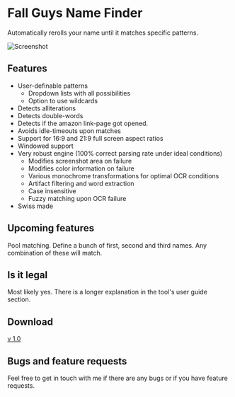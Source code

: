 # Fall Guys Name Finder
Automatically rerolls your name until it matches specific patterns.
 
 ![Screenshot](/Release/screenshot.png "Screenshot")
 
## Features
- User-definable patterns
  - Dropdown lists with all possibilities
  - Option to use wildcards
- Detects alliterations
- Detects double-words
- Detects if the amazon link-page got opened.
- Avoids idle-timeouts upon matches
- Support for 16:9 and 21:9 full screen aspect ratios
- Windowed support
- Very robust engine (100% correct parsing rate under ideal conditions)
  - Modifies screenshot area on failure
  - Modifies color information on failure
  - Various monochrome transformations for optimal OCR conditions
  - Artifact filtering and word extraction
  - Case insensitive
  - Fuzzy matching upon OCR failure
- Swiss made

## Upcoming features
Pool matching. Define a bunch of first, second and third names. Any combination of these will match.

## Is it legal
Most likely yes. There is a longer explanation in the tool's user guide section.

## Download
[v 1.0](https://github.com/Tom852/SeriesRenamer/releases/download/v1/publish.rar)

## Bugs and feature requests
Feel free to get in touch with me if there are any bugs or if you have feature requests.